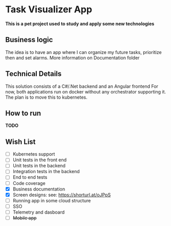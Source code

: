 # Task Visualizer App

**This is a pet project used to study and apply some new technologies**

## Business logic
The idea is to have an app where I can organize my future tasks, prioritize then and set alarms.
More information on Documentation folder

## Technical Details
This solution consists of a C#/.Net backend and an Angular frontend
For now, both applications run on docker without any orchestrator supporting it. The plan is to move this to kubernetes.

## How to run
**TODO**

## Wish List
- [ ] Kubernetes support
- [ ] Unit tests in the front end
- [ ] Unit tests in the backend
- [ ] Integration tests in the backend
- [ ] End to end tests
- [ ] Code coverage
- [X] Business documentation
- [X] Screen designs: see: https://shorturl.at/oJPpS
- [ ] Running app in some cloud structure
- [ ] SSO
- [ ] Telemetry and dasboard
- [ ] ~~Mobile app~~
